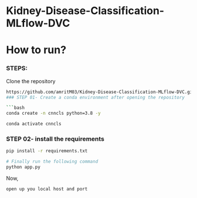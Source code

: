 # Kidney-Disease-Classification-MLflow-DVC
  # How to run?
### STEPS:

Clone the repository

```bash
https://github.com/amritM03/Kidney-Disease-Classification-MLflow-DVC.git```
### STEP 01- Create a conda environment after opening the repository

```bash
conda create -n cnncls python=3.8 -y
```

```bash
conda activate cnncls
```


### STEP 02- install the requirements
```bash
pip install -r requirements.txt
```

```bash
# Finally run the following command
python app.py
```

Now,
```bash
open up you local host and port
```